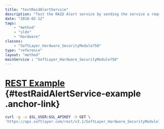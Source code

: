```yaml
---
title: "testRaidAlertService"
description: "Test the RAID Alert service by sending the service a request to store a test email for this server. The server must have an account ID and MAC address.  A RAID controller must also be installed. "
date: "2018-02-12"
tags:
    - "method"
    - "sldn"
    - "Hardware"
classes:
    - "SoftLayer_Hardware_SecurityModule750"
type: "reference"
layout: "method"
mainService : "SoftLayer_Hardware_SecurityModule750"
---
```


# [REST Example](#testRaidAlertService-example) <a href="/article/rest/"><i class="fas fa-question"></i></a> {#testRaidAlertService-example .anchor-link} 
```bash
curl -g -u $SL_USER:$SL_APIKEY -X GET \
'https://api.softlayer.com/rest/v3.1/SoftLayer_Hardware_SecurityModule750/{SoftLayer_Hardware_SecurityModule750ID}/testRaidAlertService'
```
